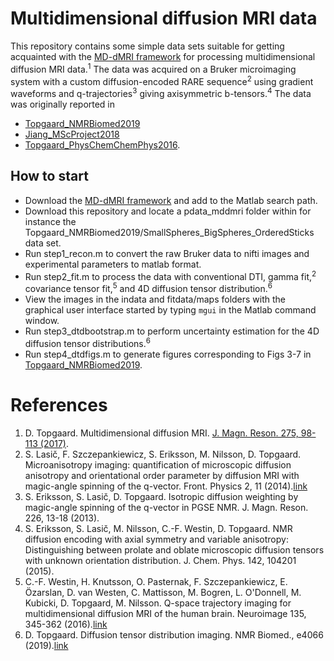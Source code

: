 # Multidimensional diffusion MRI data
This repository contains some simple data sets suitable for getting acquainted with the [MD-dMRI framework](https://github.com/daniel-topgaard/md-dmri/) for processing multidimensional diffusion MRI data.<sup>1</sup> The data was acquired on a Bruker microimaging system with a custom diffusion-encoded RARE sequence<sup>2</sup> using gradient waveforms and q-trajectories<sup>3</sup> giving axisymmetric b-tensors.<sup>4</sup> The data was originally reported in
* [Topgaard_NMRBiomed2019](https://doi.org/10.1002/nbm.4066)
* [Jiang_MScProject2018](http://www.physchem.lu.se/people/phdstudents/jiang/) 
* [Topgaard_PhysChemChemPhys2016](http://dx.doi.org/10.1039/c5cp07251d).

## How to start
* Download the [MD-dMRI framework](https://github.com/daniel-topgaard/md-dmri/) and add to the Matlab search path.
* Download this repository and locate a pdata_mddmri folder within for instance the Topgaard_NMRBiomed2019/SmallSpheres_BigSpheres_OrderedSticks data set.
* Run step1_recon.m to convert the raw Bruker data to nifti images and experimental parameters to matlab format.
* Run step2_fit.m to process the data with conventional DTI, gamma fit,<sup>2</sup> covariance tensor fit,<sup>5</sup> and 4D diffusion tensor distribution.<sup>6</sup>
* View the images in the indata and fitdata/maps folders with the graphical user interface started by typing `mgui` in the Matlab command window.
* Run step3_dtdbootstrap.m to perform uncertainty estimation for the 4D diffusion tensor distributions.<sup>6</sup>
* Run step4_dtdfigs.m to generate figures corresponding to Figs 3-7 in [Topgaard_NMRBiomed2019](https://doi.org/10.1002/nbm.4066).

# References
1. D. Topgaard. Multidimensional diffusion MRI. [J. Magn. Reson. 275, 98-113 (2017)](http://dx.doi.org/10.1016/j.jmr.2016.12.007).
2. S. Lasič, F. Szczepankiewicz, S. Eriksson, M. Nilsson, D. Topgaard. Microanisotropy imaging: quantification of microscopic diffusion anisotropy and orientational order parameter by diffusion MRI with magic-angle spinning of the q-vector. Front. Physics 2, 11 (2014).[link](http://dx.doi.org/10.3389/fphy.2014.00011)
3. S. Eriksson, S. Lasič, D. Topgaard. Isotropic diffusion weighting by magic-angle spinning of the q-vector in PGSE NMR. J. Magn. Reson. 226, 13-18 (2013).
4. S. Eriksson, S. Lasič, M. Nilsson, C.-F. Westin, D. Topgaard. NMR diffusion encoding with axial symmetry and variable anisotropy: Distinguishing between prolate and oblate microscopic diffusion tensors with unknown orientation distribution. J. Chem. Phys. 142, 104201 (2015).
5. C.-F. Westin, H. Knutsson, O. Pasternak, F. Szczepankiewicz, E. Özarslan, D. van Westen, C. Mattisson, M. Bogren, L. O'Donnell, M. Kubicki, D. Topgaard, M. Nilsson. Q-space trajectory imaging for multidimensional diffusion MRI of the human brain. Neuroimage 135, 345-362 (2016).[link](http://dx.doi.org/10.1016/j.neuroimage.2016.02.039)
6. D. Topgaard. Diffusion tensor distribution imaging. NMR Biomed., e4066 (2019).[link](https://doi.org/10.1002/nbm.4066)